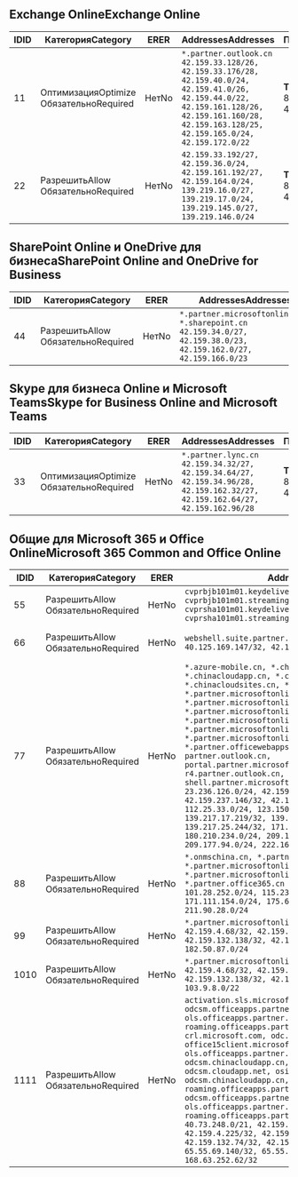 <!--THIS FILE IS AUTOMATICALLY GENERATED. MANUAL CHANGES WILL BE OVERWRITTEN.-->
<!--Please contact the Office 365 Endpoints team with any questions.-->
<!--China endpoints version 2018102900-->
<!--File generated 2018-10-29 14:00:37.5742-->

## <a name="exchange-online"></a><span data-ttu-id="61701-101">Exchange Online</span><span class="sxs-lookup"><span data-stu-id="61701-101">Exchange Online</span></span>

<span data-ttu-id="61701-102">ID</span><span class="sxs-lookup"><span data-stu-id="61701-102">ID</span></span> | <span data-ttu-id="61701-103">Категория</span><span class="sxs-lookup"><span data-stu-id="61701-103">Category</span></span> | <span data-ttu-id="61701-104">ER</span><span class="sxs-lookup"><span data-stu-id="61701-104">ER</span></span> | <span data-ttu-id="61701-105">Addresses</span><span class="sxs-lookup"><span data-stu-id="61701-105">Addresses</span></span> | <span data-ttu-id="61701-106">Порты</span><span class="sxs-lookup"><span data-stu-id="61701-106">Ports</span></span>
-- | -------------------- | -- | --------------------------------------------------------------------------------------------------------------------------------------------------------------------------------------------------------- | ----------------
<span data-ttu-id="61701-107">1</span><span class="sxs-lookup"><span data-stu-id="61701-107">1</span></span> | <span data-ttu-id="61701-108">Оптимизация</span><span class="sxs-lookup"><span data-stu-id="61701-108">Optimize</span></span><BR><span data-ttu-id="61701-109">Обязательно</span><span class="sxs-lookup"><span data-stu-id="61701-109">Required</span></span> | <span data-ttu-id="61701-110">Нет</span><span class="sxs-lookup"><span data-stu-id="61701-110">No</span></span> | `*.partner.outlook.cn`<BR>`42.159.33.128/26, 42.159.33.176/28, 42.159.40.0/24, 42.159.41.0/26, 42.159.44.0/22, 42.159.161.128/26, 42.159.161.160/28, 42.159.163.128/25, 42.159.165.0/24, 42.159.172.0/22` | <span data-ttu-id="61701-111">**TCP:** 443, 80</span><span class="sxs-lookup"><span data-stu-id="61701-111">**TCP:** 443, 80</span></span>
<span data-ttu-id="61701-112">2</span><span class="sxs-lookup"><span data-stu-id="61701-112">2</span></span> | <span data-ttu-id="61701-113">Разрешить</span><span class="sxs-lookup"><span data-stu-id="61701-113">Allow</span></span><BR><span data-ttu-id="61701-114">Обязательно</span><span class="sxs-lookup"><span data-stu-id="61701-114">Required</span></span> | <span data-ttu-id="61701-115">Нет</span><span class="sxs-lookup"><span data-stu-id="61701-115">No</span></span> | `42.159.33.192/27, 42.159.36.0/24, 42.159.161.192/27, 42.159.164.0/24, 139.219.16.0/27, 139.219.17.0/24, 139.219.145.0/27, 139.219.146.0/24` | <span data-ttu-id="61701-116">**TCP:** 443, 80</span><span class="sxs-lookup"><span data-stu-id="61701-116">**TCP:** 443, 80</span></span>

## <a name="sharepoint-online-and-onedrive-for-business"></a><span data-ttu-id="61701-117">SharePoint Online и OneDrive для бизнеса</span><span class="sxs-lookup"><span data-stu-id="61701-117">SharePoint Online and OneDrive for Business</span></span>

<span data-ttu-id="61701-118">ID</span><span class="sxs-lookup"><span data-stu-id="61701-118">ID</span></span> | <span data-ttu-id="61701-119">Категория</span><span class="sxs-lookup"><span data-stu-id="61701-119">Category</span></span> | <span data-ttu-id="61701-120">ER</span><span class="sxs-lookup"><span data-stu-id="61701-120">ER</span></span> | <span data-ttu-id="61701-121">Addresses</span><span class="sxs-lookup"><span data-stu-id="61701-121">Addresses</span></span> | <span data-ttu-id="61701-122">Порты</span><span class="sxs-lookup"><span data-stu-id="61701-122">Ports</span></span>
-- | ----------------- | -- | --------------------------------------------------------------------------------------------------------------------- | ----------------
<span data-ttu-id="61701-123">4</span><span class="sxs-lookup"><span data-stu-id="61701-123">4</span></span> | <span data-ttu-id="61701-124">Разрешить</span><span class="sxs-lookup"><span data-stu-id="61701-124">Allow</span></span><BR><span data-ttu-id="61701-125">Обязательно</span><span class="sxs-lookup"><span data-stu-id="61701-125">Required</span></span> | <span data-ttu-id="61701-126">Нет</span><span class="sxs-lookup"><span data-stu-id="61701-126">No</span></span> | `*.partner.microsoftonline.cn, *.sharepoint.cn`<BR>`42.159.34.0/27, 42.159.38.0/23, 42.159.162.0/27, 42.159.166.0/23` | <span data-ttu-id="61701-127">**TCP:** 443, 80</span><span class="sxs-lookup"><span data-stu-id="61701-127">**TCP:** 443, 80</span></span>

## <a name="skype-for-business-online-and-microsoft-teams"></a><span data-ttu-id="61701-128">Skype для бизнеса Online и Microsoft Teams</span><span class="sxs-lookup"><span data-stu-id="61701-128">Skype for Business Online and Microsoft Teams</span></span>

<span data-ttu-id="61701-129">ID</span><span class="sxs-lookup"><span data-stu-id="61701-129">ID</span></span> | <span data-ttu-id="61701-130">Категория</span><span class="sxs-lookup"><span data-stu-id="61701-130">Category</span></span> | <span data-ttu-id="61701-131">ER</span><span class="sxs-lookup"><span data-stu-id="61701-131">ER</span></span> | <span data-ttu-id="61701-132">Addresses</span><span class="sxs-lookup"><span data-stu-id="61701-132">Addresses</span></span> | <span data-ttu-id="61701-133">Порты</span><span class="sxs-lookup"><span data-stu-id="61701-133">Ports</span></span>
-- | -------------------- | -- | -------------------------------------------------------------------------------------------------------------------------------- | ----------------
<span data-ttu-id="61701-134">3</span><span class="sxs-lookup"><span data-stu-id="61701-134">3</span></span> | <span data-ttu-id="61701-135">Оптимизация</span><span class="sxs-lookup"><span data-stu-id="61701-135">Optimize</span></span><BR><span data-ttu-id="61701-136">Обязательно</span><span class="sxs-lookup"><span data-stu-id="61701-136">Required</span></span> | <span data-ttu-id="61701-137">Нет</span><span class="sxs-lookup"><span data-stu-id="61701-137">No</span></span> | `*.partner.lync.cn`<BR>`42.159.34.32/27, 42.159.34.64/27, 42.159.34.96/28, 42.159.162.32/27, 42.159.162.64/27, 42.159.162.96/28` | <span data-ttu-id="61701-138">**TCP:** 443, 80</span><span class="sxs-lookup"><span data-stu-id="61701-138">**TCP:** 443, 80</span></span>

## <a name="microsoft-365-common-and-office-online"></a><span data-ttu-id="61701-139">Общие для Microsoft 365 и Office Online</span><span class="sxs-lookup"><span data-stu-id="61701-139">Microsoft 365 Common and Office Online</span></span>

<span data-ttu-id="61701-140">ID</span><span class="sxs-lookup"><span data-stu-id="61701-140">ID</span></span> | <span data-ttu-id="61701-141">Категория</span><span class="sxs-lookup"><span data-stu-id="61701-141">Category</span></span> | <span data-ttu-id="61701-142">ER</span><span class="sxs-lookup"><span data-stu-id="61701-142">ER</span></span> | <span data-ttu-id="61701-143">Addresses</span><span class="sxs-lookup"><span data-stu-id="61701-143">Addresses</span></span> | <span data-ttu-id="61701-144">Порты</span><span class="sxs-lookup"><span data-stu-id="61701-144">Ports</span></span>
-- | ----------------- | -- | ---------------------------------------------------------------------------------------------------------------------------------------------------------------------------------------------------------------------------------------------------------------------------------------------------------------------------------------------------------------------------------------------------------------------------------------------------------------------------------------------------------------------------------------------------------------------------------------------------------------------------------------------------------------------------------------------------------------------------------------------------------------------------------------------------------------------------------------------------------------------------------------------------------------------- | ----------------
<span data-ttu-id="61701-145">5</span><span class="sxs-lookup"><span data-stu-id="61701-145">5</span></span> | <span data-ttu-id="61701-146">Разрешить</span><span class="sxs-lookup"><span data-stu-id="61701-146">Allow</span></span><BR><span data-ttu-id="61701-147">Обязательно</span><span class="sxs-lookup"><span data-stu-id="61701-147">Required</span></span> | <span data-ttu-id="61701-148">Нет</span><span class="sxs-lookup"><span data-stu-id="61701-148">No</span></span> | `cvprbjb101m01.keydelivery.mediaservices.chinacloudapi.cn, cvprbjb101m01.streaming.mediaservices.chinacloudapi.cn, cvprsha101m01.keydelivery.mediaservices.chinacloudapi.cn, cvprsha101m01.streaming.mediaservices.chinacloudapi.cn` | <span data-ttu-id="61701-149">**TCP:** 443, 80</span><span class="sxs-lookup"><span data-stu-id="61701-149">**TCP:** 443, 80</span></span>
<span data-ttu-id="61701-150">6</span><span class="sxs-lookup"><span data-stu-id="61701-150">6</span></span> | <span data-ttu-id="61701-151">Разрешить</span><span class="sxs-lookup"><span data-stu-id="61701-151">Allow</span></span><BR><span data-ttu-id="61701-152">Обязательно</span><span class="sxs-lookup"><span data-stu-id="61701-152">Required</span></span> | <span data-ttu-id="61701-153">Нет</span><span class="sxs-lookup"><span data-stu-id="61701-153">No</span></span> | `webshell.suite.partner.microsoftonline.cn`<BR>`40.125.169.147/32, 42.159.201.24/32` | <span data-ttu-id="61701-154">**TCP:** 443, 80</span><span class="sxs-lookup"><span data-stu-id="61701-154">**TCP:** 443, 80</span></span>
<span data-ttu-id="61701-155">7</span><span class="sxs-lookup"><span data-stu-id="61701-155">7</span></span> | <span data-ttu-id="61701-156">Разрешить</span><span class="sxs-lookup"><span data-stu-id="61701-156">Allow</span></span><BR><span data-ttu-id="61701-157">Обязательно</span><span class="sxs-lookup"><span data-stu-id="61701-157">Required</span></span> | <span data-ttu-id="61701-158">Нет</span><span class="sxs-lookup"><span data-stu-id="61701-158">No</span></span> | `*.azure-mobile.cn, *.chinacloudapi.cn, *.chinacloudapp.cn, *.chinacloud-mobile.cn, *.chinacloudsites.cn, *.partner.microsoftonline-m.cn, *.partner.microsoftonline-m.net.cn, *.partner.microsoftonline-m-i.cn, *.partner.microsoftonline-m-i.net.cn, *.partner.microsoftonline-p.net.cn, *.partner.microsoftonline-p-i.cn, *.partner.microsoftonline-p-i.net.cn, *.partner.officewebapps.cn, *.windowsazure.cn, partner.outlook.cn, portal.partner.microsoftonline.cdnsvc.com, r4.partner.outlook.cn, shell.partner.microsoftonline.cdnsvc.com`<BR>`23.236.126.0/24, 42.159.224.122/32, 42.159.233.91/32, 42.159.237.146/32, 42.159.238.120/32, 58.68.168.0/24, 112.25.33.0/24, 123.150.49.0/24, 125.65.247.0/24, 139.217.17.219/32, 139.217.19.156/32, 139.217.21.3/32, 139.217.25.244/32, 171.107.84.0/24, 180.210.232.0/24, 180.210.234.0/24, 209.177.86.0/24, 209.177.90.0/24, 209.177.94.0/24, 222.161.226.0/24` | <span data-ttu-id="61701-159">**TCP:** 443, 80</span><span class="sxs-lookup"><span data-stu-id="61701-159">**TCP:** 443, 80</span></span>
<span data-ttu-id="61701-160">8</span><span class="sxs-lookup"><span data-stu-id="61701-160">8</span></span> | <span data-ttu-id="61701-161">Разрешить</span><span class="sxs-lookup"><span data-stu-id="61701-161">Allow</span></span><BR><span data-ttu-id="61701-162">Обязательно</span><span class="sxs-lookup"><span data-stu-id="61701-162">Required</span></span> | <span data-ttu-id="61701-163">Нет</span><span class="sxs-lookup"><span data-stu-id="61701-163">No</span></span> | `*.onmschina.cn, *.partner.microsoftonline.net.cn, *.partner.microsoftonline-i.cn, *.partner.microsoftonline-i.net.cn, *.partner.office365.cn`<BR>`101.28.252.0/24, 115.231.150.0/24, 123.235.32.0/24, 171.111.154.0/24, 175.6.10.0/24, 180.210.229.0/24, 211.90.28.0/24` | <span data-ttu-id="61701-164">**TCP:** 443, 80</span><span class="sxs-lookup"><span data-stu-id="61701-164">**TCP:** 443, 80</span></span>
<span data-ttu-id="61701-165">9</span><span class="sxs-lookup"><span data-stu-id="61701-165">9</span></span> | <span data-ttu-id="61701-166">Разрешить</span><span class="sxs-lookup"><span data-stu-id="61701-166">Allow</span></span><BR><span data-ttu-id="61701-167">Обязательно</span><span class="sxs-lookup"><span data-stu-id="61701-167">Required</span></span> | <span data-ttu-id="61701-168">Нет</span><span class="sxs-lookup"><span data-stu-id="61701-168">No</span></span> | `*.partner.microsoftonline-p.cn`<BR>`42.159.4.68/32, 42.159.4.200/32, 42.159.7.156/32, 42.159.132.138/32, 42.159.133.17/32, 42.159.135.78/32, 182.50.87.0/24` | <span data-ttu-id="61701-169">**TCP:** 443, 80</span><span class="sxs-lookup"><span data-stu-id="61701-169">**TCP:** 443, 80</span></span>
<span data-ttu-id="61701-170">10</span><span class="sxs-lookup"><span data-stu-id="61701-170">10</span></span> | <span data-ttu-id="61701-171">Разрешить</span><span class="sxs-lookup"><span data-stu-id="61701-171">Allow</span></span><BR><span data-ttu-id="61701-172">Обязательно</span><span class="sxs-lookup"><span data-stu-id="61701-172">Required</span></span> | <span data-ttu-id="61701-173">Нет</span><span class="sxs-lookup"><span data-stu-id="61701-173">No</span></span> | `*.partner.microsoftonline.cn`<BR>`42.159.4.68/32, 42.159.4.200/32, 42.159.7.156/32, 42.159.132.138/32, 42.159.133.17/32, 42.159.135.78/32, 103.9.8.0/22` | <span data-ttu-id="61701-174">**TCP:** 443, 80</span><span class="sxs-lookup"><span data-stu-id="61701-174">**TCP:** 443, 80</span></span>
<span data-ttu-id="61701-175">11</span><span class="sxs-lookup"><span data-stu-id="61701-175">11</span></span> | <span data-ttu-id="61701-176">Разрешить</span><span class="sxs-lookup"><span data-stu-id="61701-176">Allow</span></span><BR><span data-ttu-id="61701-177">Обязательно</span><span class="sxs-lookup"><span data-stu-id="61701-177">Required</span></span> | <span data-ttu-id="61701-178">Нет</span><span class="sxs-lookup"><span data-stu-id="61701-178">No</span></span> | `activation.sls.microsoft.com, bjb-odcsm.officeapps.partner.office365.cn, bjb-ols.officeapps.partner.office365.cn, bjb-roaming.officeapps.partner.office365.cn, crl.microsoft.com, odc.officeapps.live.com, office15client.microsoft.com, officecdn.microsoft.com, ols.officeapps.partner.office365.cn, osi-prod-bjb01-odcsm.chinacloudapp.cn, osiprod-scus01-odcsm.cloudapp.net, osi-prod-sha01-odcsm.chinacloudapp.cn, roaming.officeapps.partner.office365.cn, sha-odcsm.officeapps.partner.office365.cn, sha-ols.officeapps.partner.office365.cn, sha-roaming.officeapps.partner.office365.cn`<BR>`40.73.248.0/21, 42.159.4.45/32, 42.159.4.50/32, 42.159.4.225/32, 42.159.7.13/32, 42.159.132.73/32, 42.159.132.74/32, 42.159.132.75/32, 65.52.98.231/32, 65.55.69.140/32, 65.55.227.140/32, 70.37.81.47/32, 168.63.252.62/32` | <span data-ttu-id="61701-179">**TCP:** 443, 80</span><span class="sxs-lookup"><span data-stu-id="61701-179">**TCP:** 443, 80</span></span>
